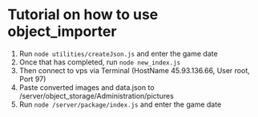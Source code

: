 # Tutorial on how to use object_importer

1. Run ```node utilities/createJson.js``` and enter the game date
2. Once that has completed, run ```node new_index.js```
3. Then connect to vps via Terminal (HostName 45.93.136.66, User root, Port 97)
4. Paste converted images and data.json to /server/object_storage/Administration/pictures
5. Run ```node /server/package/index.js``` and enter the game date